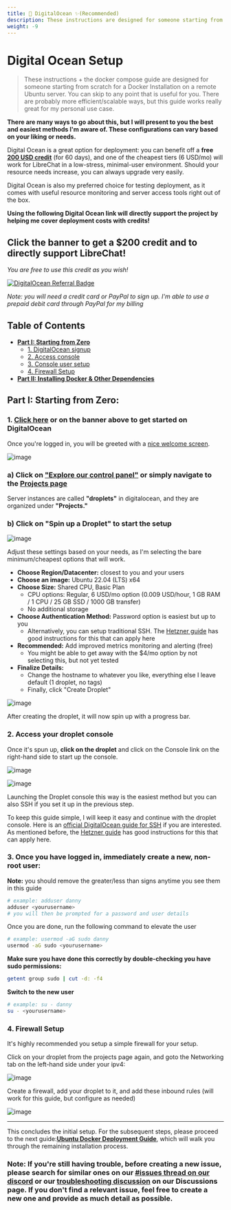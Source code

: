 ```yaml
---
title: 🌊 DigitalOcean ✨(Recommended)
description: These instructions are designed for someone starting from scratch for a Docker Installation on a remote Ubuntu server using one of the cheapest tiers (6 USD/mo)
weight: -9
---
```


# Digital Ocean Setup

> These instructions + the docker compose guide are designed for someone starting from scratch for a Docker Installation on a remote Ubuntu server. You can skip to any point that is useful for you. There are probably more efficient/scalable ways, but this guide works really great for my personal use case.

**There are many ways to go about this, but I will present to you the best and easiest methods I'm aware of. These configurations can vary based on your liking or needs.**

Digital Ocean is a great option for deployment: you can benefit off a **free [200 USD credit](https://m.do.co/c/4486923fcf00)** (for 60 days), and one of the cheapest tiers (6 USD/mo) will work for LibreChat in a low-stress, minimal-user environment. Should your resource needs increase, you can always upgrade very easily.

Digital Ocean is also my preferred choice for testing deployment, as it comes with useful resource monitoring and server access tools right out of the box.

**Using the following Digital Ocean link will directly support the project by helping me cover deployment costs with credits!**

## **Click the banner to get a $200 credit and to directly support LibreChat!**

_You are free to use this credit as you wish!_

[![DigitalOcean Referral Badge](https://web-platforms.sfo2.cdn.digitaloceanspaces.com/WWW/Badge%201.svg)](https://www.digitalocean.com/?refcode=4486923fcf00&utm_campaign=Referral_Invite&utm_medium=Referral_Program&utm_source=badge)

_Note: you will need a credit card or PayPal to sign up. I'm able to use a prepaid debit card through PayPal for my billing_

## Table of Contents

- **[Part I: Starting from Zero](#part-i-starting-from-zero)**
  - [1. DigitalOcean signup](#1-click-here-or-on-the-banner-above-to-get-started-on-digitalocean)
  - [2. Access console](#2-access-your-droplet-console)
  - [3. Console user setup](#3-once-you-have-logged-in-immediately-create-a-new-non-root-user)
  - [4. Firewall Setup](#4-firewall-setup)
- **[Part II: Installing Docker & Other Dependencies](./docker_ubuntu_deploy.md)**

## Part I: Starting from Zero:

### **1. [Click here](https://m.do.co/c/4486923fcf00) or on the banner above to get started on DigitalOcean**

Once you're logged in, you will be greeted with a [nice welcome screen](https://cloud.digitalocean.com/welcome).

![image](https://github.com/danny-avila/LibreChat/assets/110412045/b7a71eae-770e-4c69-a5d4-d21b939d64ed)

### **a) Click on ["Explore our control panel"](https://cloud.digitalocean.com/projects) or simply navigate to the [Projects page](https://cloud.digitalocean.com/projects)**

Server instances are called **"droplets"** in digitalocean, and they are organized under **"Projects."**

### **b) Click on "Spin up a Droplet" to start the setup**

![image](https://github.com/danny-avila/LibreChat/assets/110412045/6046e8cd-ff59-4795-a29a-5f44ab2f0a6d)

Adjust these settings based on your needs, as I'm selecting the bare minimum/cheapest options that will work.

- **Choose Region/Datacenter:** closest to you and your users
- **Choose an image:** Ubuntu 22.04 (LTS) x64
- **Choose Size:** Shared CPU, Basic Plan
  - CPU options: Regular, 6 USD/mo option (0.009 USD/hour, 1 GB RAM / 1 CPU / 25 GB SSD / 1000 GB transfer)
  - No additional storage
- **Choose Authentication Method:** Password option is easiest but up to you
  - Alternatively, you can setup traditional SSH. The [Hetzner guide](./hetzner_ubuntu.md) has good instructions for this that can apply here
- **Recommended:** Add improved metrics monitoring and alerting (free)
  - You might be able to get away with the $4/mo option by not selecting this, but not yet tested
- **Finalize Details:**
  - Change the hostname to whatever you like, everything else I leave default (1 droplet, no tags)
  - Finally, click "Create Droplet"

![image](https://github.com/danny-avila/LibreChat/assets/110412045/ac90d40e-3ac6-482f-885c-58058c5e3f76)

After creating the droplet, it will now spin up with a progress bar.

### **2. Access your droplet console**

Once it's spun up, **click on the droplet** and click on the Console link on the right-hand side to start up the console.

![image](https://github.com/danny-avila/LibreChat/assets/110412045/47c14280-fe48-49b9-9997-ff4d9c83212c)

![image](https://github.com/danny-avila/LibreChat/assets/110412045/d5e518fd-4941-4b35-86cc-69f8f65ec8eb)

Launching the Droplet console this way is the easiest method but you can also SSH if you set it up in the previous step.

To keep this guide simple, I will keep it easy and continue with the droplet console. Here is an [official DigitalOcean guide for SSH](https://docs.digitalocean.com/products/droplets/how-to/connect-with-ssh/) if you are interested. As mentioned before, the [Hetzner guide](./hetzner_ubuntu.md) has good instructions for this that can apply here.

### **3. Once you have logged in, immediately create a new, non-root user:**

**Note:** you should remove the greater/less than signs anytime you see them in this guide

```bash
# example: adduser danny
adduser <yourusername>
# you will then be prompted for a password and user details
```

Once you are done, run the following command to elevate the user

```bash
# example: usermod -aG sudo danny
usermod -aG sudo <yourusername>
```

**Make sure you have done this correctly by double-checking you have sudo permissions:**

```bash
getent group sudo | cut -d: -f4
```

**Switch to the new user**

```bash
# example: su - danny
su - <yourusername>
```

### **4. Firewall Setup**

It's highly recommended you setup a simple firewall for your setup.

Click on your droplet from the projects page again, and goto the Networking tab on the left-hand side under your ipv4:

![image](https://github.com/danny-avila/LibreChat/assets/110412045/20a2f31b-83ec-4052-bca7-27a672c3770a)

Create a firewall, add your droplet to it, and add these inbound rules (will work for this guide, but configure as needed)

![image](https://github.com/danny-avila/LibreChat/assets/110412045/d9bbdd7b-3702-4d2d-899b-c6457e6d221a)

---

This concludes the initial setup. For the subsequent steps, please proceed to the next guide:**[Ubuntu Docker Deployment Guide](./docker_ubuntu_deploy.md)**, which will walk you through the remaining installation process.

### Note: If you're still having trouble, before creating a new issue, please search for similar ones on our [#issues thread on our discord](https://discord.librechat.ai) or our [troubleshooting discussion](https://github.com/danny-avila/LibreChat/discussions/categories/troubleshooting) on our Discussions page. If you don't find a relevant issue, feel free to create a new one and provide as much detail as possible.

